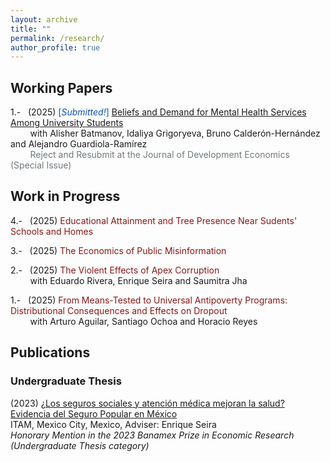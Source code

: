 ```yaml
---
layout: archive
title: ""
permalink: /research/
author_profile: true
---
```

<!-- MIT red #750014 ; Stanford red #8C1515 -->

## Working Papers
1.-   &nbsp; (2025) <span style ="color: #0F52BA">[_Submitted!_]</span> <span style ="color: #8C1515"><a href="https://robertoglz.github.io/files/research/mh_jde_submission_2025jan30.pdf">Beliefs and Demand for Mental Health Services Among University Students</a></span><br /> &nbsp; &nbsp; &nbsp; &nbsp; with Alisher Batmanov, Idaliya Grigoryeva, Bruno Calderón-Hernández and Alejandro Guardiola-Ramírez<br /> &nbsp; &nbsp; &nbsp; &nbsp; <span style = "color: #71797E"> Reject and Resubmit at the Journal of Development Economics (Special Issue)</span>

## Work in Progress
4.-   &nbsp; (2025) <span style ="color: #8C1515">Educational Attainment and Tree Presence Near Sudents' Schools and Homes</span> 

3.-   &nbsp; (2025) <span style ="color: #8C1515">The Economics of Public Misinformation</span>

2.-   &nbsp; (2025) <span style ="color: #8C1515">The Violent Effects of Apex Corruption</span><br /> &nbsp; &nbsp; &nbsp; &nbsp; with Eduardo Rivera, Enrique Seira and Saumitra Jha

1.-   &nbsp; (2025) <span style ="color: #8C1515">From Means-Tested to Universal Antipoverty Programs: Distributional Consequences and Effects on Dropout</span><br /> &nbsp; &nbsp; &nbsp; &nbsp; with Arturo Aguilar, Santiago Ochoa and Horacio Reyes

<!--1.-   &nbsp; (2024) <span style = "color: #750014">The Rollback of _Progresa_ and Migration Patterns</span>, with Andrea Rancaño-->

## Publications 

### Undergraduate Thesis
(2023) [¿Los seguros sociales y atención médica mejoran la salud? Evidencia del Seguro Popular en México](https://robertoglz.github.io/files/tesis_BA_RobertoGonzalez.pdf)<br /> ITAM, Mexico City, Mexico, Adviser: Enrique Seira <br /> _Honorary Mention in the 2023 Banamex Prize in Economic Research (Undergraduate Thesis category)_

<!---
<span style ="color: #0F52BA">[_Submitted!_]</span> BLUE COLOR FOR SUBMISSIONS TAG
{% if author.googlescholar %}
  You can also find my articles on <u><a href="{{author.googlescholar}}">my Google Scholar profile</a>.</u>
{% endif %}

{% include base_path %}

{% for post in site.publications reversed %}
  {% include archive-single.html %}
{% endfor %}
-->
